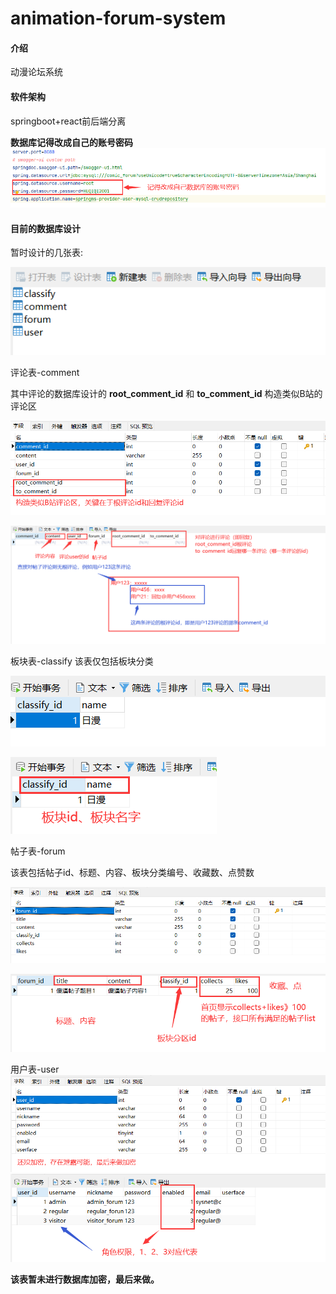 # animation-forum-system

#### 介绍
动漫论坛系统

#### 软件架构
springboot+react前后端分离

 **数据库记得改成自己的账号密码** 
![输入图片说明](sql-design/MySQL_resource.png)

#### 目前的数据库设计
暂时设计的几张表:


![输入图片说明](sql-design/1.png)

评论表-comment

其中评论的数据库设计的 **root_comment_id** 和 **to_comment_id** 构造类似B站的评论区


![输入图片说明](sql-design/comment.png)

![输入图片说明](sql-design/comment2.png)

板块表-classify
该表仅包括板块分类

![输入图片说明](sql-design/classify.png)

![输入图片说明](sql-design/classify2.png)

帖子表-forum

该表包括帖子id、标题、内容、板块分类编号、收藏数、点赞数

![输入图片说明](sql-design/forum.png)

![输入图片说明](sql-design/forum2.png)

用户表-user
![输入图片说明](sql-design/user.png)
![输入图片说明](sql-design/user2.png)

**该表暂未进行数据库加密，最后来做。** 
